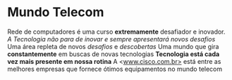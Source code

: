 # Mundo Telecom
Rede de computadores é uma curso **extremamente** desafiador e inovador.
_A Tecnologia não para de inovar e sempre apresentará novos desafios_
Uma área repleta de novos *desafios* e *descobertas*
Uma mundo que gira **constantemente** em buscas de novas tecnologias
**Tecnologia está cada vez mais presente em nossa rotina**
A <www.cisco.com.br> está entre as melhores empresas que fornece ótimos equipamentos no mundo telecom
